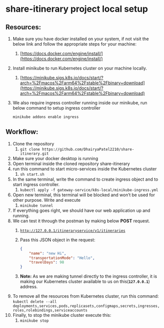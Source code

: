 # share-itinerary project local setup

## Resources:

1. Make sure you have docker installed on your system, if not visit the below link and follow the appropriate steps for your machine:
    1. [https://docs.docker.com/engine/install/](https://docs.docker.com/engine/install/)
2. Install minikube to run Kubernetes cluster on your machine locally.
    1. [https://minikube.sigs.k8s.io/docs/start/?arch=%2Fmacos%2Farm64%2Fstable%2Fbinary+download](https://minikube.sigs.k8s.io/docs/start/?arch=%2Fmacos%2Farm64%2Fstable%2Fbinary+download)
3. We also require ingress controller running inside our minikube, run below command to setup ingress controller
    
    `minikube addons enable ingress`
    

## Workflow:

1. Clone the repository
    1. `git clone https://github.com/DhairyaPatel2210/share-itinerary.git`
2. Make sure your docker desktop is running
3. Open terminal inside the cloned repository share-itinerary
4. run this command to start micro-services inside the Kubernetes cluster
    1. `sh start.sh`
5. In the same terminal, write the command to create ingress object and to start ingress controller.
    1. `kubectl apply -f gateway-service/k8s-local/minikube-ingress.yml`
6. Open new terminal, this terminal will be blocked and won’t be used for other purpose. Write and execute 
    1. `minikube tunnel`
7. If everything goes right, we should have our web application up and running.
8. We can test it through the postman by making below **POST** request.
    1. [`http://127.0.0.1/itineraryservice/v1/itineraries`](http://127.0.0.1/itineraryservice/v1/itineraries)
    2. Pass this JSON object in the request:
        
        ```json
        {
            "name": "new Hi",
            "transportationMode": "Hello",
            "travelDays": 98
        }
        ```
        
    3. **Note:** As we are making tunnel directly to the ingress controller, it is making our Kubernetes cluster available to us on this(**`127.0.0.1`**) address.
9. To remove all the resources from Kubernetes cluster, run this command:
`kubectl delete --all deployments,services,pods,replicasets,configmaps,secrets,ingresses,roles,rolebindings,serviceaccounts`
10. Finally, to stop the minikube cluster execute this:
    1. `minikube stop`